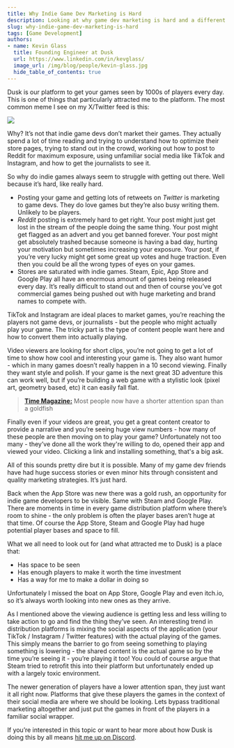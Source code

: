 ```yaml
---
title: Why Indie Game Dev Marketing is Hard  
description: Looking at why game dev marketing is hard and a different approach 
slug: why-indie-game-dev-marketing-is-hard 
tags: [Game Development] 
authors:
- name: Kevin Glass 
  title: Founding Engineer at Dusk  
  url: https://www.linkedin.com/in/kevglass/
  image_url: /img/blog/people/kevin-glass.jpg
  hide_table_of_contents: true
---
```


Dusk is our platform to get your games seen by 1000s of players every day. This is one of things that particularly attracted me to the platform. The most common meme I see on my X/Twitter feed is this:

![](/img/blog/callouts/indie-game-marketing.png)

Why? It’s not that indie game devs don’t market their games. They actually spend a lot of time reading and trying to understand how to optimize their store pages, trying to stand out in the crowd, working out how to post to Reddit for maximum exposure, using unfamiliar social media like TikTok and Instagram, and how to get the journalists to see it. 

So why do indie games always seem to struggle with getting out there. Well because it’s hard, like really hard.

* Posting your game and getting lots of retweets on *Twitter* is marketing to game devs. They do love games but they’re also busy writing them. Unlikely to be players.
* *Reddit* posting is extremely hard to get right. Your post might just get lost in the stream of the people doing the same thing. Your post might get flagged as an advert and you get banned forever. Your post might get absolutely trashed because someone is having a bad day, hurting your motivation but sometimes increasing your exposure. Your post, if you’re very lucky might get some great up votes and huge traction. Even then you could be all the wrong types of eyes on your games.
* Stores are saturated with indie games. Steam, Epic, App Store and Google Play all have an enormous amount of games being released every day. It’s really difficult to stand out and then of course you’ve got commercial games being pushed out with huge marketing and brand names to compete with.

TikTok and Instagram are ideal places to market games, you’re reaching the players not game devs, or journalists - but the people who might actually play your game. The tricky part is the type of content people want here and how to convert them into actually playing. 

Video viewers are looking for short clips, you’re not going to get a lot of time to show how cool and interesting your game is. They also want humor - which in many games doesn’t really happen in a 10 second viewing. Finally they want style and polish. If your game is the next great 3D adventure this can work well, but if you’re building a web game with a stylistic look (pixel art, geometry based, etc) it can easily fall flat.

> [**Time Magazine:**](https://time.com/3858309/attention-spans-goldfish/) Most people now have a shorter attention span than a goldfish

Finally even if your videos are great, you get a great content creator to provide a narrative and you’re seeing huge view numbers - how many of these people are then moving on to play your game? Unfortunately not too many - they’ve done all the work they're willing to do, opened their app and viewed your video. Clicking a link and installing something, that's a big ask. 

All of this sounds pretty dire but it is possible. Many of my game dev friends have had huge success stories or even minor hits through consistent and quality marketing strategies. It’s just hard.

Back when the App Store was new there was a gold rush, an opportunity for indie game developers to be visible. Same with Steam and Google Play. There are moments in time in every game distribution platform where there’s room to shine - the only problem is often the player bases aren’t huge at that time. Of course the App Store, Steam and Google Play had huge potential player bases and space to fill.

What we all need to look out for (and what attracted me to Dusk) is a place that:

* Has space to be seen
* Has enough players to make it worth the time investment
* Has a way for me to make a dollar in doing so

Unfortunately I missed the boat on App Store, Google Play and even itch.io, so it’s always worth looking into new ones as they arrive.

As I mentioned above the viewing audience is getting less and less willing to take action to go and find the thing they’ve seen. An interesting trend in distribution platforms is mixing the social aspects of the application (your TikTok / Instagram / Twitter features) with the actual playing of the games. This simply means the barrier to go from seeing something to playing something is lowering - the shared content is the actual game so by the time you’re seeing it - you’re playing it too! You could of course argue that Steam tried to retrofit this into their platform but unfortunately ended up with a largely toxic environment.

The newer generation of players have a lower attention span, they just want it all right now. Platforms that give these players the games in the context of their social media are where we should be looking. Lets bypass traditional marketing altogether and just put the games in front of the players in a familiar social wrapper. 

If you’re interested in this topic or want to hear more about how Dusk is doing this by all means [hit me up on Discord](https://discord.gg/dusk-devs). 
